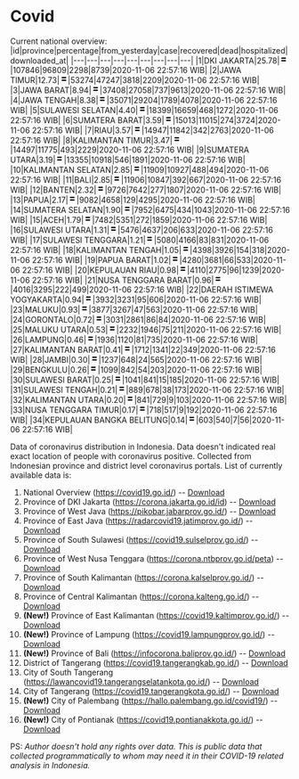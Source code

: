 # Covid
Current national overview:
|id|province|percentage|from_yesterday|case|recovered|dead|hospitalized|downloaded_at|
|---|---|---|---|---|---|---|---|---|
|1|DKI JAKARTA|25.78|![equal](https://github.com/ariefrachmannn/covid/raw/master/img/rsz_equal.png)|107846|96809|2298|8739|2020-11-06 22:57:16 WIB|
|2|JAWA TIMUR|12.73|![equal](https://github.com/ariefrachmannn/covid/raw/master/img/rsz_equal.png)|53274|47247|3818|2209|2020-11-06 22:57:16 WIB|
|3|JAWA BARAT|8.94|![equal](https://github.com/ariefrachmannn/covid/raw/master/img/rsz_equal.png)|37408|27058|737|9613|2020-11-06 22:57:16 WIB|
|4|JAWA TENGAH|8.38|![equal](https://github.com/ariefrachmannn/covid/raw/master/img/rsz_equal.png)|35071|29204|1789|4078|2020-11-06 22:57:16 WIB|
|5|SULAWESI SELATAN|4.40|![equal](https://github.com/ariefrachmannn/covid/raw/master/img/rsz_equal.png)|18399|16659|468|1272|2020-11-06 22:57:16 WIB|
|6|SUMATERA BARAT|3.59|![equal](https://github.com/ariefrachmannn/covid/raw/master/img/rsz_equal.png)|15013|11015|274|3724|2020-11-06 22:57:16 WIB|
|7|RIAU|3.57|![equal](https://github.com/ariefrachmannn/covid/raw/master/img/rsz_equal.png)|14947|11842|342|2763|2020-11-06 22:57:16 WIB|
|8|KALIMANTAN TIMUR|3.47|![equal](https://github.com/ariefrachmannn/covid/raw/master/img/rsz_equal.png)|14497|11775|493|2229|2020-11-06 22:57:16 WIB|
|9|SUMATERA UTARA|3.19|![equal](https://github.com/ariefrachmannn/covid/raw/master/img/rsz_equal.png)|13355|10918|546|1891|2020-11-06 22:57:16 WIB|
|10|KALIMANTAN SELATAN|2.85|![equal](https://github.com/ariefrachmannn/covid/raw/master/img/rsz_equal.png)|11909|10927|488|494|2020-11-06 22:57:16 WIB|
|11|BALI|2.85|![equal](https://github.com/ariefrachmannn/covid/raw/master/img/rsz_equal.png)|11906|10847|392|667|2020-11-06 22:57:16 WIB|
|12|BANTEN|2.32|![equal](https://github.com/ariefrachmannn/covid/raw/master/img/rsz_equal.png)|9726|7642|277|1807|2020-11-06 22:57:16 WIB|
|13|PAPUA|2.17|![equal](https://github.com/ariefrachmannn/covid/raw/master/img/rsz_equal.png)|9082|4658|129|4295|2020-11-06 22:57:16 WIB|
|14|SUMATERA SELATAN|1.90|![equal](https://github.com/ariefrachmannn/covid/raw/master/img/rsz_equal.png)|7952|6475|434|1043|2020-11-06 22:57:16 WIB|
|15|ACEH|1.79|![equal](https://github.com/ariefrachmannn/covid/raw/master/img/rsz_equal.png)|7482|5351|272|1859|2020-11-06 22:57:16 WIB|
|16|SULAWESI UTARA|1.31|![equal](https://github.com/ariefrachmannn/covid/raw/master/img/rsz_equal.png)|5476|4637|206|633|2020-11-06 22:57:16 WIB|
|17|SULAWESI TENGGARA|1.21|![equal](https://github.com/ariefrachmannn/covid/raw/master/img/rsz_equal.png)|5080|4166|83|831|2020-11-06 22:57:16 WIB|
|18|KALIMANTAN TENGAH|1.05|![equal](https://github.com/ariefrachmannn/covid/raw/master/img/rsz_equal.png)|4398|3926|154|318|2020-11-06 22:57:16 WIB|
|19|PAPUA BARAT|1.02|![equal](https://github.com/ariefrachmannn/covid/raw/master/img/rsz_equal.png)|4280|3681|66|533|2020-11-06 22:57:16 WIB|
|20|KEPULAUAN RIAU|0.98|![equal](https://github.com/ariefrachmannn/covid/raw/master/img/rsz_equal.png)|4110|2775|96|1239|2020-11-06 22:57:16 WIB|
|21|NUSA TENGGARA BARAT|0.96|![equal](https://github.com/ariefrachmannn/covid/raw/master/img/rsz_equal.png)|4016|3295|222|499|2020-11-06 22:57:16 WIB|
|22|DAERAH ISTIMEWA YOGYAKARTA|0.94|![equal](https://github.com/ariefrachmannn/covid/raw/master/img/rsz_equal.png)|3932|3231|95|606|2020-11-06 22:57:16 WIB|
|23|MALUKU|0.93|![equal](https://github.com/ariefrachmannn/covid/raw/master/img/rsz_equal.png)|3877|3267|47|563|2020-11-06 22:57:16 WIB|
|24|GORONTALO|0.72|![equal](https://github.com/ariefrachmannn/covid/raw/master/img/rsz_equal.png)|3031|2861|86|84|2020-11-06 22:57:16 WIB|
|25|MALUKU UTARA|0.53|![equal](https://github.com/ariefrachmannn/covid/raw/master/img/rsz_equal.png)|2232|1946|75|211|2020-11-06 22:57:16 WIB|
|26|LAMPUNG|0.46|![equal](https://github.com/ariefrachmannn/covid/raw/master/img/rsz_equal.png)|1936|1120|81|735|2020-11-06 22:57:16 WIB|
|27|KALIMANTAN BARAT|0.41|![equal](https://github.com/ariefrachmannn/covid/raw/master/img/rsz_equal.png)|1712|1341|22|349|2020-11-06 22:57:16 WIB|
|28|JAMBI|0.30|![equal](https://github.com/ariefrachmannn/covid/raw/master/img/rsz_equal.png)|1237|648|24|565|2020-11-06 22:57:16 WIB|
|29|BENGKULU|0.26|![equal](https://github.com/ariefrachmannn/covid/raw/master/img/rsz_equal.png)|1099|842|54|203|2020-11-06 22:57:16 WIB|
|30|SULAWESI BARAT|0.25|![equal](https://github.com/ariefrachmannn/covid/raw/master/img/rsz_equal.png)|1041|841|15|185|2020-11-06 22:57:16 WIB|
|31|SULAWESI TENGAH|0.21|![equal](https://github.com/ariefrachmannn/covid/raw/master/img/rsz_equal.png)|889|678|38|173|2020-11-06 22:57:16 WIB|
|32|KALIMANTAN UTARA|0.20|![equal](https://github.com/ariefrachmannn/covid/raw/master/img/rsz_equal.png)|841|729|9|103|2020-11-06 22:57:16 WIB|
|33|NUSA TENGGARA TIMUR|0.17|![equal](https://github.com/ariefrachmannn/covid/raw/master/img/rsz_equal.png)|718|517|9|192|2020-11-06 22:57:16 WIB|
|34|KEPULAUAN BANGKA BELITUNG|0.14|![equal](https://github.com/ariefrachmannn/covid/raw/master/img/rsz_equal.png)|603|540|7|56|2020-11-06 22:57:16 WIB|

Data of coronavirus distribution in Indonesia. Data doesn't indicated real exact location of people with coronavirus positive. Collected from Indonesian province and district level coronavirus portals. List of currently available data is:
1. National Overview (https://covid19.go.id/) -- [Download](https://www.dropbox.com/s/66ly270fw4y76fx/covid_nasional.csv?dl=0)
2. Province of DKI Jakarta (https://corona.jakarta.go.id/id) -- [Download](https://riwayat-file-covid-19-dki-jakarta-jakartagis.hub.arcgis.com/)
3. Province of West Java (https://pikobar.jabarprov.go.id/) -- [Download](https://www.dropbox.com/s/alg0zp60fylq6cn/covid_jabar.csv?dl=0)
4. Province of East Java (https://radarcovid19.jatimprov.go.id/) -- [Download](https://www.dropbox.com/sh/e7vtgcnl4ckbvr4/AADo9UMRDZvrhHn66qTHZOvNa?dl=0)
5. Province of South Sulawesi (https://covid19.sulselprov.go.id/) -- [Download](https://www.dropbox.com/s/z5ek23lwcztj7z7/covid_sulsel.csv?dl=0)
6. Province of West Nusa Tenggara (https://corona.ntbprov.go.id/peta) -- [Download](https://www.dropbox.com/s/4p2k93n42xx0c00/covid_ntb.csv?dl=0)
7. Province of South Kalimantan (https://corona.kalselprov.go.id/) -- [Download](https://www.dropbox.com/sh/7aa2kvz8lb04pzz/AADH1Oj5oFMw2mp-D3JStPRsa?dl=0)
8. Province of Central Kalimantan (https://corona.kalteng.go.id/) -- [Download](https://www.dropbox.com/s/9q01v5r3ys2ozk4/covid_kalteng.csv?dl=0)
9. **(New!)** Province of East Kalimantan (https://covid19.kaltimprov.go.id/) -- [Download](https://www.dropbox.com/sh/qhpxj532nm80goa/AAB6ek_fp1__ieTR0TFQpfIga?dl=0)
10. **(New!)** Province of Lampung (https://covid19.lampungprov.go.id/) -- [Download](https://www.dropbox.com/s/ecuew6oa9kzwqwx/covid_lampung.csv?dl=0)
11. **(New!)** Province of Bali (https://infocorona.baliprov.go.id/) -- [Download](https://www.dropbox.com/sh/iceiwun4ufttmiu/AAC7dSRMpfTjPI1Lfzw-LeCUa?dl=0)
12. District of Tangerang (https://covid19.tangerangkab.go.id/) -- [Download](https://www.dropbox.com/sh/yxovyy6sy5bnz4p/AACZzVHinisKmz8oQWyQJ3nua?dl=0)
13. City of South Tangerang (https://lawancovid19.tangerangselatankota.go.id/) -- [Download](https://www.dropbox.com/s/zlvxo4ivswdzmle/covid_tangsel.csv?dl=0)
14. City of Tangerang (https://covid19.tangerangkota.go.id/) -- [Download](https://www.dropbox.com/s/e53224kvdrpjzy0/covid_tangkot.csv?dl=0)
15. **(New!)** City of Palembang (https://hallo.palembang.go.id/covid19/) -- [Download](https://www.dropbox.com/sh/oj17bhwhlpjht9e/AABZEG-OiaSaFvikATDx6coEa?dl=0)
16. **(New!)** City of Pontianak (https://covid19.pontianakkota.go.id/) -- [Download](https://www.dropbox.com/sh/66if3y4ly51j4sh/AADQ-zwLGa7Kz4ZzJgDw2-3na?dl=0)

PS: *Author doesn't hold any rights over data. This is public data that collected programmatically to whom may need it in their COVID-19 related analysis in Indonesia.*
